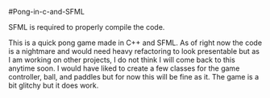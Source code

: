 #Pong-in-c-and-SFML

SFML is required to properly compile the code.

This is a quick pong game made in C++ and SFML. As of right now the code is a nightmare and would need heavy refactoring to look presentable but as I am working on other projects, I do not think I will come back to this anytime soon. I would have liked to create a few classes for the game controller, ball, and paddles but for now this will be fine as it. The game is a bit glitchy but it does work. 
